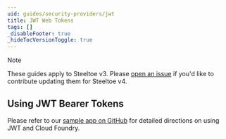 ```yaml
---
uid: guides/security-providers/jwt
title: JWT Web Tokens
tags: []
_disableFooter: true
_hideTocVersionToggle: true
---
```


> [!NOTE]
> These guides apply to Steeltoe v3. Please [open an issue](https://github.com/SteeltoeOSS/Documentation/issues/new/choose) if you'd like to contribute updating them for Steeltoe v4.

## Using JWT Bearer Tokens

Please refer to our [sample app on GitHub](https://github.com/SteeltoeOSS/Samples/tree/main/Security/src/CloudFoundryJwtAuthentication) for detailed directions on using JWT and Cloud Foundry.
